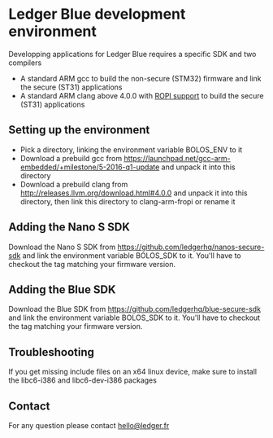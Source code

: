 # Ledger Blue development environment

Developping applications for Ledger Blue requires a specific SDK and two compilers

  - A standard ARM gcc to build the non-secure (STM32) firmware and link the secure (ST31) applications
  - A standard ARM clang above 4.0.0 with [ROPI support](http://infocenter.arm.com/help/index.jsp?topic=/com.arm.doc.dui0491i/CHDCDGGG.html) to build the secure (ST31) applications    

## Setting up the environment 

  - Pick a directory, linking the environment variable BOLOS_ENV to it
  - Download a prebuild gcc from https://launchpad.net/gcc-arm-embedded/+milestone/5-2016-q1-update and unpack it into this directory
  - Download a prebuild clang from http://releases.llvm.org/download.html#4.0.0 and unpack it into this directory, then link this directory to clang-arm-fropi or rename it

## Adding the Nano S SDK

Download the Nano S SDK from https://github.com/ledgerhq/nanos-secure-sdk and link the environment variable BOLOS_SDK to it. You'll have to checkout the tag matching your firmware version.

## Adding the Blue SDK

Download the Blue SDK from https://github.com/ledgerhq/blue-secure-sdk and link the environment variable BOLOS_SDK to it. You'll have to checkout the tag matching your firmware version.

## Troubleshooting 

If you get missing include files on an x64 linux device, make sure to install the libc6-i386 and libc6-dev-i386 packages

## Contact 

For any question please contact hello@ledger.fr 


